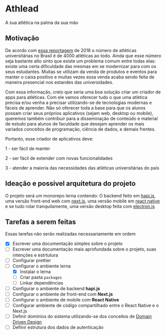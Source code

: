 # Athlead
A sua atlética na palma da sua mão

## Motivação
De acordo com [essa reportagem](https://www.terra.com.br/noticias/dino/profissionalizacao-de-atleticas-universitarias-e-a-aposta-de-startup-mineira,3971d33354e60b6239011ae35d08aae4gw80nu9b.html#:~:text=Atualmente%20existem%20cerca%20de%204.000,da%20universidade%20ou%20qualquer%20institui%C3%A7%C3%A3o.) de 2018 o número de atléticas universitárias no Brasil é de 4000 atléticas ao todo. Ainda que esse número seja bastante alto sinto que existe um problema comum entre todas elas: existe uma certa dificuldade das mesmas em se modernizar para com os seus estudantes. Muitas se utilizam da venda de produtos e eventos para manter o caixa positivo e muitas vezes essa venda acaba sendo feita de maneira presencial nos estandes das universidades. 

Com essa informação, creio que seria uma boa solução criar um criador de apps para atléticas. Com ele vamos oferecer tudo o que uma atlética precisa e/ou venha a precisar utilizando-se de tecnologias modernas e fáceis de aprender. Não só oferecer toda a base para que os alunos possam criar seus próprios aplicativos (sejam web, desktop ou mobile), queremos também contribuir para a disseminação de conteúdo e material de estudo para alunos de faculdade que desejam aprender os mais variados conceitos de programação, ciência de dados, e demais frentes.

Portanto, esse criador de aplicativos deve:

1 - ser fácil de manter

2 - ser fácil de extender com novas funcionalidades

3 - atender a maioria das necessidades das atléticas universitárias do país

## Ideação e possivel arquitetura do projeto
O projeto será um monorepo lerna contendo: O backend feito em [hapi.js](https://hapi.dev/), uma versão front-end web com [next.js](https://nextjs.org/), uma versão mobile em [react native](https://reactnative.dev/) e se tudo rolar tranquilamente, uma versão desktop feita com [electron.js](https://www.electronjs.org/)

## Tarefas a serem feitas
Essas tarefas não serão realizadas necessariamente em ordem

- [X] Escrever uma documentação simples sobre o projeto
- [ ] Escrever uma documentação mais aprofundada sobre o projeto, suas intenções e estrtutura
- [ ] Configurar prettier
- [ ] Configurar o ambiente lerna
    - [X] Instalar o lerna
    - [ ] Criar pasta `packages`
    - [ ] Linkar dependências
- [ ] Configurar o ambiente de backend **hapi.js**
- [ ] Configurar o ambiente de front-end com **Next.js**
- [ ] Configurar o ambiente de mobile com **React Native**
- [ ] Configurar ambiente de código compartilhado entre o React Native e o Next.js
- [ ] Definir dominios do sistema utilizando-se dos conceitos de [Domain Driven Design](https://en.wikipedia.org/wiki/Domain-driven_design)
- [ ] Definir estrutura dos dados de autenticação

